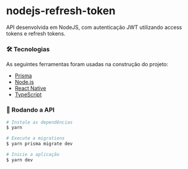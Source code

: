 # nodejs-refresh-token

API desenvolvida em NodeJS, com autenticação JWT utilizando access tokens e refresh tokens.

### 🛠 Tecnologias

As seguintes ferramentas foram usadas na construção do projeto:

- [Prisma](https://www.prisma.io/)
- [Node.js](https://nodejs.org/en/)
- [React Native](https://reactnative.dev/)
- [TypeScript](https://www.typescriptlang.org/)

### 🚀 Rodando a API

```bash
# Instale as dependências
$ yarn

# Execute a migrations
$ yarn prisma migrate dev

# Inicie a aplicação
$ yarn dev
```

